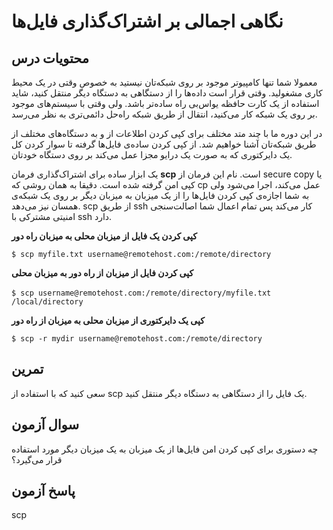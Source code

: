# نگاهی اجمالی بر اشتراک‌گذاری فایل‌ها

## محتویات درس

معمولا شما تنها کامپیوتر موجود بر روی شبکه‌تان نیستید به خصوص وقتی در یک محیط کاری مشغولید. وقتی قرار است داده‌ها را از دستگاهی به دستگاه دیگر منتقل کنید، شاید استفاده از یک کارت حافظه یو‌اس‌بی راه ساده‌تر باشد. ولی وقتی با سیستم‌های موجود بر روی یک شبکه کار می‌کنید، انتقال از طریق شبکه راه‌حل دائمی‌تری به نظر می‌رسد.

در این دوره ما با چند متد مختلف برای کپی کردن اطلاعات از و به دستگاه‌های مختلف از طریق شبکه‌تان آشنا خواهیم شد. از کپی کردن ساده‌ی فایل‌ها گرفته تا سوار کردن کل یک دایرکتوری که به صورت یک درایو مجزا عمل می‌کند بر روی دستگاه خودتان.

یک ابزار ساده برای اشتراک‌گذاری فرمان **scp** است. نام این فرمان از secure copy یا کپی امن گرفته شده است. دقیقا به همان روشی که cp عمل می‌کند، اجرا می‌شود ولی به شما اجازه‌ی کپی کردن فایل‌ها را از یک میزبان به میزبان دیگر بر روی یک شبکه‌ی همسان نیز می‌دهد. scp از طریق ssh کار می‌کند پس تمام اعمال شما اصالت‌سنجی امنیتی مشترکی با ssh  دارد.

**کپی کردن یک فایل از میزبان محلی به میزبان راه دور**

```$ scp myfile.txt username@remotehost.com:/remote/directory```

**کپی کردن فایل از میزبان از راه دور به میزبان محلی**

‍‍‍```$ scp username@remotehost.com:/remote/directory/myfile.txt /local/directory```

**کپی یک دایرکتوری از میزبان محلی به میزبان از راه دور**

```$ scp -r mydir username@remotehost.com:/remote/directory```

## تمرین

سعی کنید که با استفاده از scp یک فایل را از دستگاهی به دستگاه دیگر منتقل کنید.

## سوال آزمون

چه دستوری برای کپی کردن امن فایل‌ها از یک میزبان به یک میزبان دیگر مورد استفاده قرار می‌گیرد؟

## پاسخ آزمون

scp
